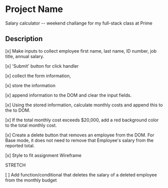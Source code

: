 # Project Name

Salary calculator -- weekend challange for my full-stack class at Prime

## Description

[x] Make inputs to collect employee first name, last name, ID number, job title, annual salary.

[x] 'Submit' button for click handler

[x] collect the form information,

[x] store the information 

[x] append information to the DOM and clear the input fields. 

[x] Using the stored information, calculate monthly costs and append this to the to DOM. 

[x] If the total monthly cost exceeds $20,000, add a red background color to the total monthly cost.

[x] Create a delete button that removes an employee from the DOM. For Base mode, it does not need to remove that Employee's salary from the reported total.

[x] Style to fit assignment Wireframe

STRETCH

[ ] Add function/conditional that deletes the salary of a deleted employee from the monthly budget